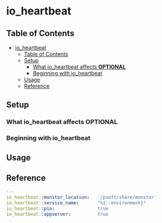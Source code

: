# io_heartbeat



## Table of Contents

- [io\_heartbeat](#io_heartbeat)
  - [Table of Contents](#table-of-contents)
  - [Setup](#setup)
    - [What io\_heartbeat affects **OPTIONAL**](#what-io_heartbeat-affects-optional)
    - [Beginning with io\_heartbeat](#beginning-with-io_heartbeat)
  - [Usage](#usage)
  - [Reference](#reference)

## Setup

### What io_heartbeat affects **OPTIONAL**



### Beginning with io_heartbeat



## Usage



## Reference

```yaml
---
io_heartbeat::monitor_location:   '/psoft/share/monitor'
io_heartbeat::service_name:       "%{::environment}"
io_heartbeat::pia:                true
io_heartbeat::appserver:          true
```
